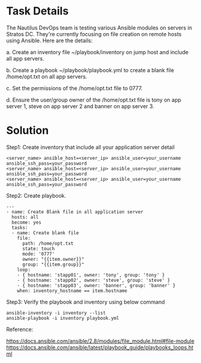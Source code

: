 # Task Details
The Nautilus DevOps team is testing various Ansible modules on servers in Stratos DC. They're currently focusing on file creation on remote hosts using Ansible. Here are the details:

a. Create an inventory file ~/playbook/inventory on jump host and include all app servers.

b. Create a playbook ~/playbook/playbook.yml to create a blank file /home/opt.txt on all app servers.

c. Set the permissions of the /home/opt.txt file to 0777.

d. Ensure the user/group owner of the /home/opt.txt file is tony on app server 1, steve on app server 2 and banner on app server 3.

# Solution

Step1: Create inventory that include all your application server detail

```
<server_name> ansible_host=<server_ip> ansible_user=your_username ansible_ssh_pass=your_password
<server_name> ansible_host=<server_ip> ansible_user=your_username ansible_ssh_pass=your_password
<server_name> ansible_host=<server_ip> ansible_user=your_username ansible_ssh_pass=your_password
```

Step2: Create playbook.
```
---
- name: Create Blank file in all application server
  hosts: all
  become: yes
  tasks: 
  - name: Create blank file
    file:
      path: /home/opt.txt
      state: touch
      mode: '0777'
      owner: "{{item.owner}}"
      group: "{{item.group}}"
    loop:
    - { hostname: 'stapp01', owner: 'tony', group: 'tony' }
    - { hostname: 'stapp02', owner: 'steve', group: 'steve' }
    - { hostname: 'stapp03', owner: 'banner', group: 'banner' }
    when: inventory_hostname == item.hostname
```
Step3: Verify the playbook and inventory using below command

```
ansible-inventory -i inventory --list
ansible-playbook -i inventory playbook.yml
```

Reference:

https://docs.ansible.com/ansible/2.8/modules/file_module.html#file-module
https://docs.ansible.com/ansible/latest/playbook_guide/playbooks_loops.html
